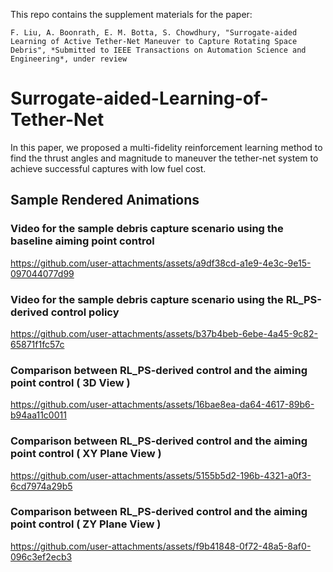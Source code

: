 This repo contains the supplement materials for the paper: 

```
F. Liu, A. Boonrath, E. M. Botta, S. Chowdhury, "Surrogate-aided Learning of Active Tether-Net Maneuver to Capture Rotating Space Debris", *Submitted to IEEE Transactions on Automation Science and Engineering*, under review
```

# Surrogate-aided-Learning-of-Tether-Net
In this paper, we proposed a multi-fidelity reinforcement learning method to find the thrust angles and magnitude to maneuver the tether-net system to achieve successful captures with low fuel cost.


## Sample Rendered Animations

### Video for the sample debris capture scenario using the baseline aiming point control

https://github.com/user-attachments/assets/a9df38cd-a1e9-4e3c-9e15-097044077d99

### Video for the sample debris capture scenario using the RL_PS-derived control policy

https://github.com/user-attachments/assets/b37b4beb-6ebe-4a45-9c82-65871f1fc57c

### Comparison between RL_PS-derived control and the aiming point control ( 3D View )

https://github.com/user-attachments/assets/16bae8ea-da64-4617-89b6-b94aa11c0011

### Comparison between RL_PS-derived control and the aiming point control ( XY Plane View )

https://github.com/user-attachments/assets/5155b5d2-196b-4321-a0f3-6cd7974a29b5

### Comparison between RL_PS-derived control and the aiming point control ( ZY Plane View )

https://github.com/user-attachments/assets/f9b41848-0f72-48a5-8af0-096c3ef2ecb3


